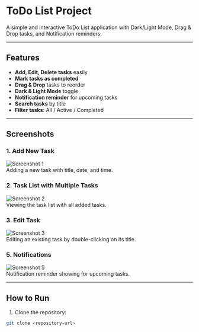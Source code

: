 # ToDo List Project

A simple and interactive ToDo List application with Dark/Light Mode, Drag & Drop tasks, and Notification reminders.

---

## Features

- **Add, Edit, Delete tasks** easily  
- **Mark tasks as completed**  
- **Drag & Drop** tasks to reorder  
- **Dark & Light Mode** toggle  
- **Notification reminder** for upcoming tasks  
- **Search tasks** by title  
- **Filter tasks**: All / Active / Completed  

---

## Screenshots

### 1. Add New Task
![Screenshot 1](1.png)  
Adding a new task with title, date, and time.

### 2. Task List with Multiple Tasks
![Screenshot 2](2.png)  
Viewing the task list with all added tasks.

### 3. Edit Task
![Screenshot 3](3.png)  
Editing an existing task by double-clicking on its title.

### 5. Notifications
![Screenshot 5](5.png)  
Notification reminder showing for upcoming tasks.

---

## How to Run

1. Clone the repository:  
```bash
git clone <repository-url>

